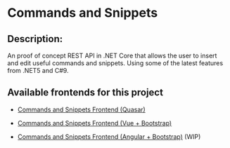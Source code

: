 # Commands and Snippets

## Description:

An proof of concept REST API in .NET Core that allows the user to insert and edit useful commands and snippets. Using some of the latest features from .NET5 and C#9.

## Available frontends for this project

* [Commands and Snippets Frontend (Quasar)](https://github.com/bigmonte/CASQuasarFrontend)

* [Commands and Snippets Frontend (Vue + Bootstrap)](https://github.com/bigmonte/CASVueFrontend) 

* [Commands and Snippets Frontend (Angular + Bootstrap)](https://github.com/bigmonte/CASNgFrontend) (WIP)
